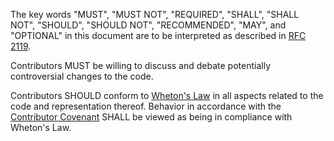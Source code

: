 The key words "MUST", "MUST NOT", "REQUIRED", "SHALL", "SHALL
NOT", "SHOULD", "SHOULD NOT", "RECOMMENDED",  "MAY", and
"OPTIONAL" in this document are to be interpreted as described in
[RFC 2119](https://datatracker.ietf.org/doc/html/rfc2119).

Contributors MUST be willing to discuss and debate potentially
controversial changes to the code.

Contributors SHOULD conform to [Wheton's Law](http://www.wheatonslaw.com) in all aspects related
to the code and representation thereof.  Behavior in accordance
with the [Contributor Covenant](https://www.contributor-covenant.org/) SHALL be viewed as being in
compliance with Wheton's Law.

